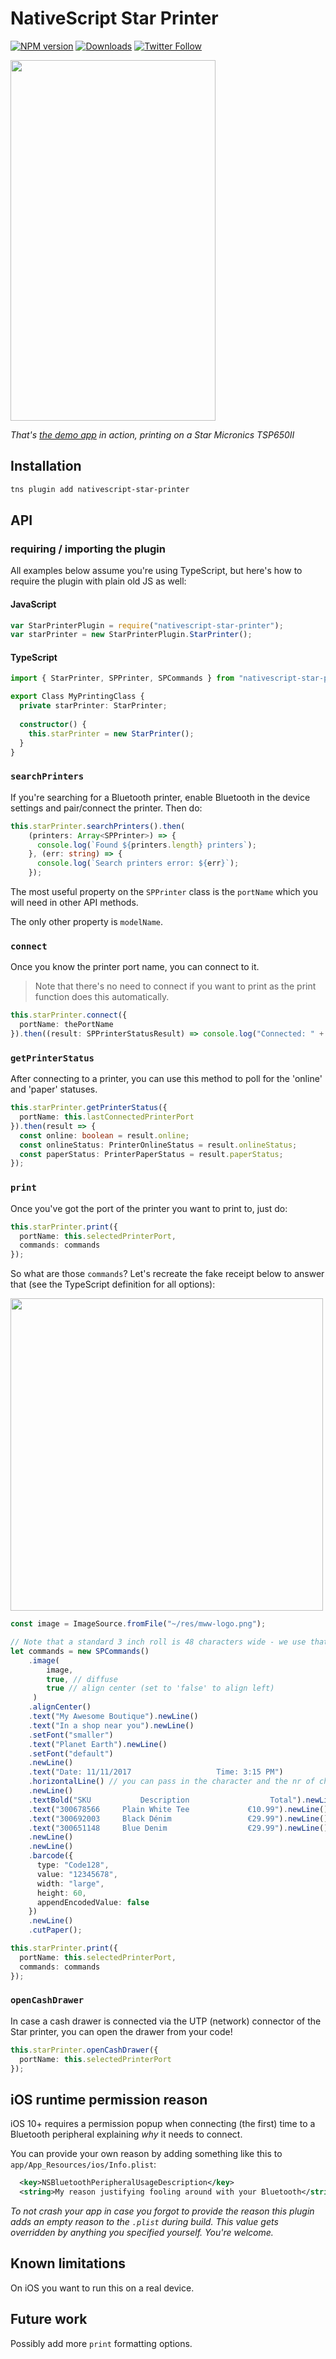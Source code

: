 # NativeScript Star Printer

[![NPM version][npm-image]][npm-url]
[![Downloads][downloads-image]][npm-url]
[![Twitter Follow][twitter-image]][twitter-url]

[build-status]:https://travis-ci.org/EddyVerbruggen/nativescript-star-printer.svg?branch=master
[build-url]:https://travis-ci.org/EddyVerbruggen/nativescript-star-printer
[npm-image]:http://img.shields.io/npm/v/nativescript-star-printer.svg
[npm-url]:https://npmjs.org/package/nativescript-star-printer
[downloads-image]:http://img.shields.io/npm/dm/nativescript-star-printer.svg
[twitter-image]:https://img.shields.io/twitter/follow/eddyverbruggen.svg?style=social&label=Follow%20me
[twitter-url]:https://twitter.com/eddyverbruggen

<img src="https://github.com/EddyVerbruggen/nativescript-star-printer/raw/master/media/demo-app.gif" width="328px" height="577px" />

_That's [the demo app](https://github.com/EddyVerbruggen/nativescript-star-printer/tree/master/demo) in action, printing on a Star Micronics TSP650II_

## Installation
```bash
tns plugin add nativescript-star-printer
```

## API

### requiring / importing the plugin
All examples below assume you're using TypeScript, but here's how to require the plugin with plain old JS as well:

#### JavaScript
```js
var StarPrinterPlugin = require("nativescript-star-printer");
var starPrinter = new StarPrinterPlugin.StarPrinter();
```

#### TypeScript
```typescript
import { StarPrinter, SPPrinter, SPCommands } from "nativescript-star-printer";

export Class MyPrintingClass {
  private starPrinter: StarPrinter;
  
  constructor() {
    this.starPrinter = new StarPrinter();
  }
}
```

### `searchPrinters`
If you're searching for a Bluetooth printer, enable Bluetooth in the device settings
and pair/connect the printer. Then do:

```typescript
this.starPrinter.searchPrinters().then(
    (printers: Array<SPPrinter>) => {
      console.log(`Found ${printers.length} printers`);
    }, (err: string) => {
      console.log(`Search printers error: ${err}`);
    });
```

The most useful property on the `SPPrinter` class is the `portName` which you will need
in other API methods.

The only other property is `modelName`.

### `connect`
Once you know the printer port name, you can connect to it.

> Note that there's no need to connect if you want to print as the print function does this automatically.

```typescript
this.starPrinter.connect({
  portName: thePortName
}).then((result: SPPrinterStatusResult) => console.log("Connected: " + result.connected));
```

### `getPrinterStatus`
After connecting to a printer, you can use this method to poll for the 'online' and 'paper' statuses.

```typescript
this.starPrinter.getPrinterStatus({
  portName: this.lastConnectedPrinterPort
}).then(result => {
  const online: boolean = result.online;
  const onlineStatus: PrinterOnlineStatus = result.onlineStatus;
  const paperStatus: PrinterPaperStatus = result.paperStatus;
});
```

### `print`
Once you've got the port of the printer you want to print to, just do:

```typescript
this.starPrinter.print({
  portName: this.selectedPrinterPort,
  commands: commands
});
```

So what are those `commands`? Let's recreate the fake receipt below to answer that (see the TypeScript definition for all options):

<img src="https://github.com/EddyVerbruggen/nativescript-star-printer/raw/master/media/demo-app-receipt-with-barcode.jpg" width="500px" />

```typescript
const image = ImageSource.fromFile("~/res/mww-logo.png");

// Note that a standard 3 inch roll is 48 characters wide - we use that knowledge for our "columns"
let commands = new SPCommands()
    .image(
        image,
        true, // diffuse
        true // align center (set to 'false' to align left)
     )
    .alignCenter()
    .text("My Awesome Boutique").newLine()
    .text("In a shop near you").newLine()
    .setFont("smaller")
    .text("Planet Earth").newLine()
    .setFont("default")
    .newLine()
    .text("Date: 11/11/2017                   Time: 3:15 PM")
    .horizontalLine() // you can pass in the character and the nr of characters (use 48 for a 3" roll, 42 for a smaller one)
    .newLine()
    .textBold("SKU           Description                  Total").newLine()
    .text("300678566     Plain White Tee             €10.99").newLine()
    .text("300692003     Black Dénim                 €29.99").newLine()
    .text("300651148     Blue Denim                  €29.99").newLine()
    .newLine()
    .newLine()
    .barcode({
      type: "Code128",
      value: "12345678",
      width: "large",
      height: 60,
      appendEncodedValue: false
    })
    .newLine()
    .cutPaper();

this.starPrinter.print({
  portName: this.selectedPrinterPort,
  commands: commands
});
```

### `openCashDrawer`
In case a cash drawer is connected via the UTP (network) connector of the Star printer,
you can open the drawer from your code!

```typescript
this.starPrinter.openCashDrawer({
  portName: this.selectedPrinterPort
});
```

## iOS runtime permission reason
iOS 10+ requires a permission popup when connecting (the first) time to a Bluetooth peripheral explaining *why* it needs to connect.

You can provide your own reason by adding something like this to `app/App_Resources/ios/Info.plist`:

```xml
  <key>NSBluetoothPeripheralUsageDescription</key>
  <string>My reason justifying fooling around with your Bluetooth</string>
```

_To not crash your app in case you forgot to provide the reason this plugin adds an empty reason to the `.plist` during build. This value gets overridden by anything you specified yourself. You're welcome._

## Known limitations
On iOS you want to run this on a real device.


## Future work
Possibly add more `print` formatting options.
